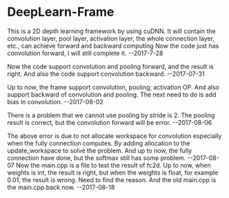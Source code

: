 # DeepLearn-Frame
This is a 2D depth learning framework by using cuDNN. It will contain the convolution layer, pool layer, activation layer, the whole connection layer, etc., can achieve forward and backward computing
Now the code just has convolution forward, I will still complete it.   --2017-7-28

Now the code support convolution and pooling forward, and the result is right. And also the code support convolution backward.           --2017-07-31

Up to now, the frame support convolution, pooling, activation OP. And also support backward of convolution and pooling.
The next need to do is add bias in convolution.                                                                                          --2017-08-02

There is a problem that we cannot use pooling by stride is 2. The pooling result is correct, but the convolution forward will be error.   --2017-08-06

The above error is due to not allocate workspace for convolution especially when the fully connection computes. By adding allocation to the update_workspace to solve the problem. 
And up to now, the fully connection have done, but the softmax still has some problem.                                                   --2017-08-07
Now the main.cpp is a file to test the result of fc2d. Up to now, when weights is int, the result is right, but when the weights is float, for example 0.01, the result is wrong. Need to find the reason. And the old main.cpp is the main.cpp.back now.                                                        --2017-08-18
